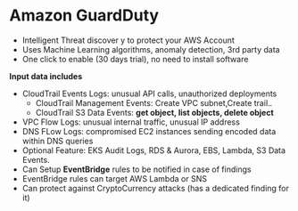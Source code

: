 # Amazon GuardDuty

- Intelligent Threat discover y to protect your AWS Account
- Uses Machine Learning algorithms, anomaly detection, 3rd party data
- One click to enable (30 days trial), no need to install software

**Input data includes**

- CloudTrail Events Logs: unusual API calls, unauthorized deployments
    - CloudTrail Management Events: Create VPC subnet,Create trail..
    - CloudTrail S3 Data Events: **get object, list objects, delete object**
- VPC Flow Logs: unusual internal traffic, unusual IP address
- DNS FLow Logs: compromised EC2 instances sending encoded data within DNS queries
- Optional Feature: EKS Audit Logs, RDS & Aurora, EBS, Lambda, S3 Data Events.
- Can Setup **EventBridge** rules to be notified in case of findings
- EventBridge rules can target AWS Lambda or SNS
- Can protect against CryptoCurrency attacks (has a dedicated finding for it)

